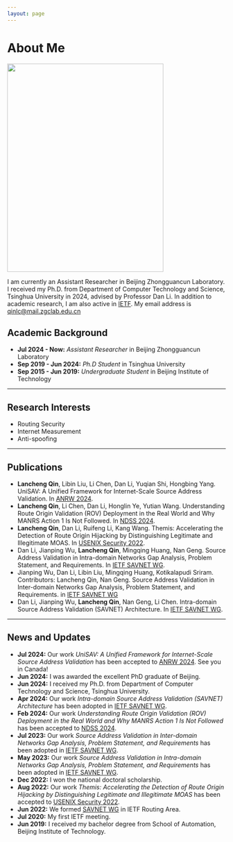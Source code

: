 ```yaml
---
layout: page
---
```


# About Me

<img src="https://lanchengthu.github.io/lancheng.jpg" class="floatpic" width="360" height="480">

I am currently an Assistant Researcher in Beijing Zhongguancun Laboratory. I received my Ph.D. from Department of Computer Technology and Science, Tsinghua University in 2024, advised by Professor Dan Li. In addition to academic research, I am also active in [IETF](https://datatracker.ietf.org/person/qlc19@mails.tsinghua.edu.cn). My email address is qinlc@mail.zgclab.edu.cn

## Academic Background

- **Jul 2024 - Now:** *Assistant Researcher* in Beijing Zhongguancun Laboratory
- **Sep 2019 - Jun 2024:** *Ph.D Student* in Tsinghua University
- **Sep 2015 - Jun 2019:** *Undergraduate Student* in Beijing Institute of Technology

---

## Research Interests

- Routing Security
- Internet Measurement
- Anti-spoofing

---

## Publications

- **Lancheng Qin**, Libin Liu, Li Chen, Dan Li, Yuqian Shi, Hongbing Yang. UniSAV: A Unified Framework for Internet-Scale Source Address Validation. In [ANRW 2024](https://dl.acm.org/doi/10.1145/3673422.3674888).
- **Lancheng Qin**, Li Chen, Dan Li, Honglin Ye, Yutian Wang. Understanding Route Origin Validation (ROV) Deployment in the Real World and Why MANRS Action 1 Is Not Followed. In [NDSS 2024](https://www.ndss-symposium.org/ndss-paper/understanding-route-origin-validation-rov-deployment-in-the-real-world-and-why-manrs-action-1-is-not-followed/).
- **Lancheng Qin**, Dan Li, Ruifeng Li, Kang Wang. Themis: Accelerating the Detection of Route Origin Hijacking by Distinguishing Legitimate and Illegitimate MOAS. In [USENIX Security 2022](https://www.usenix.org/conference/usenixsecurity22/presentation/qin).
- Dan Li, Jianping Wu, **Lancheng Qin**, Mingqing Huang, Nan Geng. Source Address Validation in Intra-domain Networks Gap Analysis, Problem Statement, and Requirements. In [IETF SAVNET WG](https://datatracker.ietf.org/doc/draft-ietf-savnet-intra-domain-problem-statement/).
- Jianping Wu, Dan Li, Libin Liu, Mingqing Huang, Kotikalapudi Sriram. Contributors: Lancheng Qin, Nan Geng. Source Address Validation in Inter-domain Networks Gap Analysis, Problem Statement, and Requirements. in [IETF SAVNET WG](https://datatracker.ietf.org/doc/draft-ietf-savnet-inter-domain-problem-statement/)
- Dan Li, Jianping Wu, **Lancheng Qin**, Nan Geng, Li Chen. Intra-domain Source Address Validation (SAVNET) Architecture. In [IETF SAVNET WG](https://datatracker.ietf.org/doc/draft-ietf-savnet-intra-domain-architecture/).

---

## News and Updates

- **Jul 2024:** Our work *UniSAV: A Unified Framework for Internet-Scale Source Address Validation* has been accepted to [ANRW 2024](https://dl.acm.org/doi/10.1145/3673422.3674888). See you in Canada!
- **Jun 2024:** I was awarded the excellent PhD graduate of Beijing.
- **Jun 2024:** I received my Ph.D. from Department of Computer Technology and Science, Tsinghua University.
- **Apr 2024:** Our work *Intra-domain Source Address Validation (SAVNET) Architecture* has been adopted in [IETF SAVNET WG](https://datatracker.ietf.org/doc/draft-ietf-savnet-intra-domain-architecture/).
- **Feb 2024:** Our work *Understanding Route Origin Validation (ROV) Deployment in the Real World and Why MANRS Action 1 Is Not Followed* has been accepted to [NDSS 2024](https://www.ndss-symposium.org/ndss-paper/understanding-route-origin-validation-rov-deployment-in-the-real-world-and-why-manrs-action-1-is-not-followed/).
- **Jul 2023:** Our work *Source Address Validation in Inter-domain Networks Gap Analysis, Problem Statement, and Requirements* has been adopted in [IETF SAVNET WG](https://datatracker.ietf.org/doc/draft-ietf-savnet-inter-domain-problem-statement/).
- **May 2023:** Our work *Source Address Validation in Intra-domain Networks Gap Analysis, Problem Statement, and Requirements* has been adopted in [IETF SAVNET WG](https://datatracker.ietf.org/doc/draft-ietf-savnet-intra-domain-problem-statement/).
- **Dec 2022:** I won the national doctoral scholarship.
- **Aug 2022:** Our work *Themis: Accelerating the Detection of Route Origin Hijacking by Distinguishing Legitimate and Illegitimate MOAS* has been accepted to [USENIX Security 2022](https://www.usenix.org/conference/usenixsecurity22/presentation/qin).
- **Jun 2022:** We formed [SAVNET WG](https://datatracker.ietf.org/wg/savnet/about/) in IETF Routing Area.
- **Jul 2020:** My first IETF meeting.
- **Jun 2019:** I received my bachelor degree from School of Automation, Beijing Institute of Technology.
